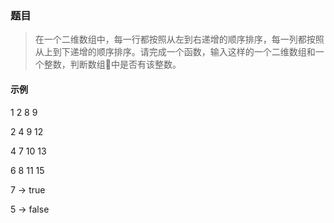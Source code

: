 ### 题目
> 在一个二维数组中，每一行都按照从左到右递增的顺序排序，每一列都按照从上到下递增的顺序排序。请完成一个函数，输入这样的一个二维数组和一个整数，判断数组中是否有该整数。

#### 示例

1 2 8 9

2 4 9 12

4 7 10 13

6 8 11 15

7 -> true

5 -> false
